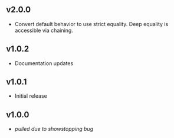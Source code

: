 ## v2.0.0

* Convert default behavior to use strict equality.  Deep equality is accessible
  via chaining.

## v1.0.2

* Documentation updates

## v1.0.1

* Initial release

## v1.0.0

* *pulled due to showstopping bug*
